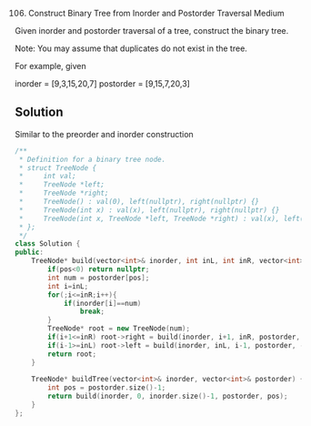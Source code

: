 106. Construct Binary Tree from Inorder and Postorder Traversal
Medium

Given inorder and postorder traversal of a tree, construct the binary tree.

Note:
You may assume that duplicates do not exist in the tree.

For example, given

inorder = [9,3,15,20,7]
postorder = [9,15,7,20,3]

## Solution

Similar to the preorder and inorder construction

```C++
/**
 * Definition for a binary tree node.
 * struct TreeNode {
 *     int val;
 *     TreeNode *left;
 *     TreeNode *right;
 *     TreeNode() : val(0), left(nullptr), right(nullptr) {}
 *     TreeNode(int x) : val(x), left(nullptr), right(nullptr) {}
 *     TreeNode(int x, TreeNode *left, TreeNode *right) : val(x), left(left), right(right) {}
 * };
 */
class Solution {
public:
    TreeNode* build(vector<int>& inorder, int inL, int inR, vector<int>& postorder, int &pos){
        if(pos<0) return nullptr;
        int num = postorder[pos];
        int i=inL;
        for(;i<=inR;i++){
            if(inorder[i]==num)
                break;
        }
        TreeNode* root = new TreeNode(num);
        if(i+1<=inR) root->right = build(inorder, i+1, inR, postorder, --pos);
        if(i-1>=inL) root->left = build(inorder, inL, i-1, postorder, --pos);
        return root;
    }
    
    TreeNode* buildTree(vector<int>& inorder, vector<int>& postorder) {
        int pos = postorder.size()-1;
        return build(inorder, 0, inorder.size()-1, postorder, pos);
    }
};

```